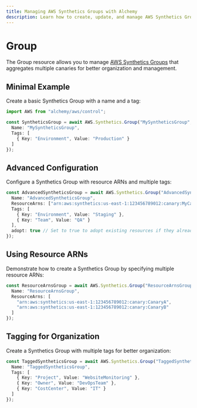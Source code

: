 ```yaml
---
title: Managing AWS Synthetics Groups with Alchemy
description: Learn how to create, update, and manage AWS Synthetics Groups using Alchemy Cloud Control.
---
```


# Group

The Group resource allows you to manage [AWS Synthetics Groups](https://docs.aws.amazon.com/synthetics/latest/userguide/) that aggregates multiple canaries for better organization and management.

## Minimal Example

Create a basic Synthetics Group with a name and a tag:

```ts
import AWS from "alchemy/aws/control";

const SyntheticsGroup = await AWS.Synthetics.Group("MySyntheticsGroup", {
  Name: "MySyntheticsGroup",
  Tags: [
    { Key: "Environment", Value: "Production" }
  ]
});
```

## Advanced Configuration

Configure a Synthetics Group with resource ARNs and multiple tags:

```ts
const AdvancedSyntheticsGroup = await AWS.Synthetics.Group("AdvancedSyntheticsGroup", {
  Name: "AdvancedSyntheticsGroup",
  ResourceArns: ["arn:aws:synthetics:us-east-1:123456789012:canary:MyCanary"],
  Tags: [
    { Key: "Environment", Value: "Staging" },
    { Key: "Team", Value: "QA" }
  ],
  adopt: true // Set to true to adopt existing resources if they already exist
});
```

## Using Resource ARNs

Demonstrate how to create a Synthetics Group by specifying multiple resource ARNs:

```ts
const ResourceArnsGroup = await AWS.Synthetics.Group("ResourceArnsGroup", {
  Name: "ResourceArnsGroup",
  ResourceArns: [
    "arn:aws:synthetics:us-east-1:123456789012:canary:CanaryA",
    "arn:aws:synthetics:us-east-1:123456789012:canary:CanaryB"
  ]
});
```

## Tagging for Organization

Create a Synthetics Group with multiple tags for better organization:

```ts
const TaggedSyntheticsGroup = await AWS.Synthetics.Group("TaggedSyntheticsGroup", {
  Name: "TaggedSyntheticsGroup",
  Tags: [
    { Key: "Project", Value: "WebsiteMonitoring" },
    { Key: "Owner", Value: "DevOpsTeam" },
    { Key: "CostCenter", Value: "IT" }
  ]
});
```